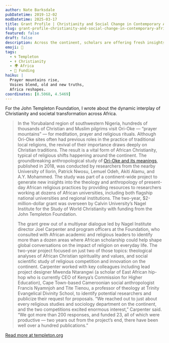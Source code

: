 ```yaml
---
author: Nate Barksdale
pubDatetime: 2019-12-02
modDatetime: 2025-03-17
title: Grant Profile | Christianity and Social Change in Contemporary Africa
slug: grant-profile-christianity-and-social-change-in-contemporary-africa
featured: false
draft: false
description: Across the continent, scholars are offering fresh insights into the dynamic role of religion in the lives of Africans
emoji: 🙏
tags:
  - 🌀 Templeton
  - ✝️ Christianity
  - 🌍 Africa
  - 💼 Funding
haiku: |
  Prayer mountains rise,  
  Voices blend, old and new truths,  
  Africa reshapes.
coordinates: [8.5068, 4.5469]
---
```


For the John Templeton Foundation, I wrote about the dynamic interplay of Christianity and societal transformation across Africa.

> In the Yorubaland region of southwestern Nigeria, hundreds of thousands of Christian and Muslim pilgrims visit Ori-Oke — “prayer mountains” — for meditation, prayer and religious rituals. Although Ori-Oke sites often had previous roles in the practice of traditional local religions, the revival of their importance draws deeply on Christian traditions. The result is a vital form of African Christianity, typical of religious shifts happening around the continent. The groundbreaking anthropological study of [Ori-Oke and its meanings](https://books.google.com/books/about/Ori_Oke_Spirituality_and_Social_Change_i.html?id=SnYZvAEACAAJ), published in 2018, was conducted by researchers from the nearby University of Ilorin, Patrick Nwosu, Lemuel Odeh, Akiti Alamu, and A.Y. Mohammed. The study was part of a continent-wide project to generate new insights into the theology and anthropology of present-day African religious practices by providing resources to researchers working at dozens of African universities, including both flagship national universities and regional institutions. The two-year, $2-million-dollar grant was overseen by Calvin University’s Nagel Institute for the Study of World Christianity with funding from the John Templeton Foundation.
>
> The grant grew out of a multiyear dialogue led by Nagel Institute director Joel Carpenter and program officers at the Foundation, who consulted with African academic and religious leaders to identify more than a dozen areas where African scholarship could help shape global conversations on the impact of religion on everyday life. The two-year project focused on just two of those topics: theological analyses of African Christian spirituality and values, and social scientific study of religious competition and innovation on the continent. Carpenter worked with key colleagues including lead project designer Mwenda Ntarangwi (a scholar of East African hip-hop who is currently CEO of Kenya’s Commission for Higher Education), Cape Town-based Cameroonian social anthropologist Francis Nyamnjoh and Tite Tienou, a professor of theology at Trinity Evangelical Divinity School, to identify potential researchers and publicize their request for proposals. “We reached out to just about every religious studies and sociology department on the continent, and the two competitions excited enormous interest,” Carpenter said. “We got more than 200 responses, and funded 23, all of which were productive — two years out from the project’s end, there have been well over a hundred publications.”

[Read more at templeton.org](https://www.templeton.org/grant/christianity-and-social-change-in-contemporary-africa)
